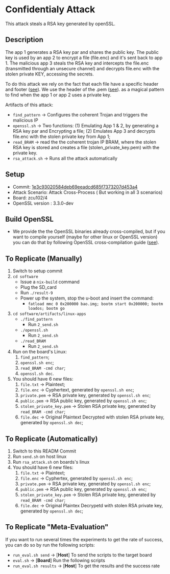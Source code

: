 # Confidentialy Attack 

This attack steals a RSA key generated by openSSL. 

## Description 

The app 1 generates a RSA key par and shares the public key. The public key is
used by an app 2 to encrypt a file (file.enc) and it's sent back to app 1.
The malicious app 3 steals the RSA key and intercepts the file.enc (transmitted
through an unsecure channel) and decrypts file.enc with the stolen private KEY, 
accessing the secrets.

To do this attack we rely on the fact that each file have a specific header and 
footer ([see](https://en.wikipedia.org/wiki/List_of_file_signatures)). We use 
the header of the .pem ([see](https://mbed-tls.readthedocs.io/en/latest/kb/cryptography/asn1-key-structures-in-der-and-pem/)). as a magical pattern to find when the app 
1 or app 2 uses a private key.


Artifacts of this attack:
- `find_pattern` -> Configures the coherent Trojan and triggers the malicious IP
- `openssl.sh` -> Two functions: (1) Emulating App 1 & 2, by generating a RSA 
key par and Encrypting a file; (2) Emulates App 3 and decrypts file.enc with the
stolen private key from App 1;  
- `read_BRAM` -> read the the coherent trojan IP BRAM, where the stolen RSA key 
is stored and creates a file (stolen_private_key.pem) with the private key.
- `rsa_attack.sh` -> Runs all the attack automatically
  
## Setup
- Commit: [1e3c93020584deb69eeadcd685f7373207d453a4](https://github.com/ESCristiano/devil-in-the-fpga/tree/1e3c93020584deb69eeadcd685f7373207d453a4)
- Attack Scenario: Attack Cross-Process ( But working in all 3 scenarios)
- Board: zcu102/4
- OpenSSL version : 3.3.0-dev 

## Build OpenSSL
- We provide the the OpenSSL binaries already cross-compiled, but if you want to
compile yourself (maybe for other linux or OpenSSL version) you can do that by
following OpenSSL cross-compilation guide ([see](https://github.com/openssl/openssl/blob/master/INSTALL.md#cross-compile-prefix)).
  
## To Replicate (Manually)
1. Switch to setup commit
2. `cd software  `
	- Issue a `nix-build` command
	- Plug the SD_card
	- Run `./result-9`
	- Power up the system, stop the u-boot and insert the command:
	    - `fatload mmc 0 0x200000 bao.img; bootm start 0x200000; bootm loados; bootm go`
3. `cd software/artifacts/linux-apps`
	- `./find_pattern`
		- Run `2_send.sh`
	- `./openssl.sh`
		- Run `2_send.sh`
    - `./read_BRAM`
		- Run `2_send.sh`
4. Run on the board's Linux:
   1. `find_pattern`;
   2. `openssl.sh enc`;
   3. `read_BRAM -cmd char`; 
   4.  `openssl.sh dec`.
5. You should have 6 new files: 
   1. `file.txt` -> Plaintext;
   2. `file.enc` -> Cyphertext, generated by `openssl.sh enc`;
   3. `private.pem` -> RSA private key, generated by `openssl.sh enc`;
   4. `public.pem` -> RSA public key, generated by `openssl.sh enc`;
   5. `stolen_private_key.pem` -> Stolen RSA private key, generated by `read_BRAM -cmd char`;
   6. `file.dec` -> Original Plaintext Decrypted with stolen RSA private key, generated by `openssl.sh dec`;

## To Replicate (Automatically)
1. Switch to this READM Commit
2. Run `send.sh` on host linux
3. Run `rsa_attack.sh` on boards's linux
4. You should have 6 new files: 
   1. `file.txt` -> Plaintext;
   2. `file.enc` -> Cyphertex, generated by `openssl.sh enc`;
   3. `private.pem` -> RSA private key, generated by `openssl.sh enc`;
   4. `public.pem` -> RSA public key, generated by `openssl.sh enc`;
   5. `stolen_private_key.pem` -> Stolen RSA private key, generated by `read_BRAM -cmd char`;
   6. `file.dec` -> Original Plaintex Decrypetd with stolen RSA private key, generated by `openssl.sh dec`;

## To Replicate "Meta-Evaluation"

If you want to run several times the experiments to get the rate of success, you can do so by run the following scripts:
- `run_eval.sh send` -> [**Host**] To send the scripts to the target board
- `eval.sh` -> [**Board**] Run the following scripts
- `run_eval.sh results` -> [**Host**] To get the results and the success rate
